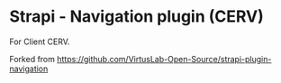 # Strapi - Navigation plugin (CERV)

For Client CERV.

Forked from https://github.com/VirtusLab-Open-Source/strapi-plugin-navigation
